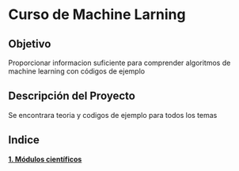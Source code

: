 Curso de Machine Larning
===================

Objetivo
--------

Proporcionar informacion suficiente para comprender algoritmos de machine learning con códigos de ejemplo

Descripción del Proyecto
------------------------

Se encontrara teoria y codigos de ejemplo para todos los temas

Indice
------

**[1. Módulos científicos][1]**

[1]:https://github.com/patoba/MachineLearning/tree/master/1_Modulos_Cientificos
